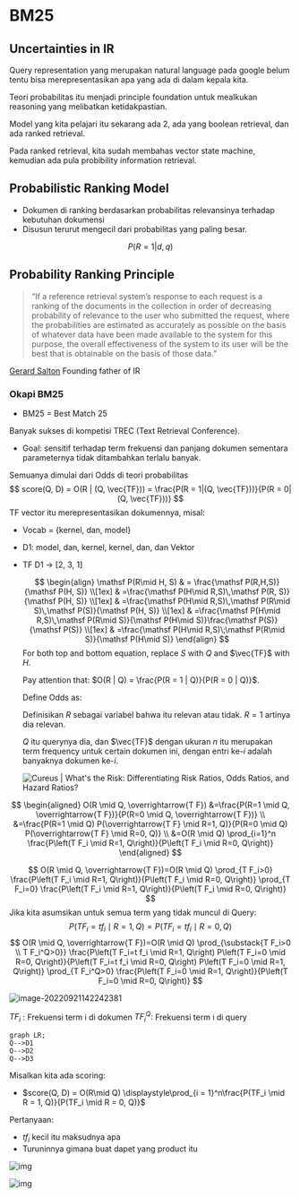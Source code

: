 # BM25

## Uncertainties in IR

Query representation yang merupakan natural language pada google belum tentu bisa merepresentasikan apa yang ada di dalam kepala kita.

Teori probabilitas itu menjadi principle foundation untuk mealkukan reasoning yang melibatkan ketidakpastian.

Model yang kita pelajari itu sekarang ada 2, ada yang boolean retrieval, dan ada ranked retrieval.

Pada ranked retrieval, kita sudah membahas vector state machine, kemudian ada pula probibility information retrieval.

## Probabilistic Ranking Model

- Dokumen di ranking berdasarkan probabilitas relevansinya terhadap kebutuhan dokumensi
- Disusun terurut mengecil dari probabilitas yang paling besar.

$$
P (R = 1 | d, q)
$$

## Probability Ranking Principle

> “If a reference retrieval system’s response to each request is a ranking of the documents in the collection in order of decreasing probability of relevance to the user who submitted the request, where the probabilities are estimated as accurately as possible on the basis of whatever data have been made available to the system for this purpose, the overall effectiveness of the system to its user will be the best that is obtainable on the basis of those data.”

[Gerard Salton](https://en.wikipedia.org/wiki/Gerard_Salton) Founding father of IR

### Okapi BM25

- BM25 = Best Match 25

Banyak sukses di kompetisi TREC (Text Retrieval Conference).

- Goal: sensitif terhadap term frekuensi dan panjang dokumen sementara parameternya tidak ditambahkan terlalu banyak.

Semuanya dimulai dari Odds di teori probabilitas
$$
score(Q, D) = O(R | (Q, \vec{TF})) = \frac{P(R = 1|(Q, \vec{TF}))}{P(R = 0|(Q, \vec{TF}))}
$$
TF vector itu merepresentasikan dokumennya, misal:

- Vocab = {kernel, dan, model}

- D1: model, dan, kernel, kernel, dan, dan Vektor

- TF D1 -> [2, 3, 1]

  
  $$
  \begin{align}
  \mathsf P(R\mid H, S) & = \frac{\mathsf P(R,H,S)}{\mathsf P(H, S)}
  \\[1ex] & =\frac{\mathsf P(H\mid R,S)\,\mathsf P(R, S)}{\mathsf P(H, S)}
  \\[1ex] & =\frac{\mathsf P(H\mid R,S)\,\mathsf P(R\mid S)\,\mathsf P(S)}{\mathsf P(H, S)}
  \\[1ex] & =\frac{\mathsf P(H\mid R,S)\,\mathsf P(R\mid S)}{\mathsf P(H\mid S)}\frac{\mathsf P(S)}{\mathsf P(S)}
  \\[1ex] & =\frac{\mathsf P(H\mid R,S)\;\mathsf P(R\mid S)}{\mathsf P(H\mid S)}
  \end{align}
  $$
  For both top and bottom equation, replace $S$ with $Q$ and $\vec{TF}$ with $H$.

  Pay attention that: $O(R | Q) = \frac{P(R = 1 | Q)}{P(R = 0 | Q)}$.

  Define Odds as:

  Definisikan $R$ sebagai variabel bahwa itu relevan atau tidak. $R = 1$ artinya dia relevan.

  $Q$ itu querynya dia, dan $\vec{TF}$ dengan ukuran $n$ itu merupakan term frequency untuk certain dokumen ini, dengan entri ke-$i$ adalah banyaknya dokumen ke-$i$.

  ![Cureus | What's the Risk: Differentiating Risk Ratios, Odds Ratios, and  Hazard Ratios?](assets/lightbox_65ee62a0db3611eaafa31b2789baa093-fig-1-odds-vs-prob.png)


$$
\begin{aligned}
O(R \mid Q, \overrightarrow{T F}) &=\frac{P(R=1 \mid Q, \overrightarrow{T F})}{P(R=0 \mid Q, \overrightarrow{T F})} \\
&=\frac{P(R=1 \mid Q) P(\overrightarrow{T F} \mid R=1, Q)}{P(R=0 \mid Q) P(\overrightarrow{T F} \mid R=0, Q)} \\
&=O(R \mid Q) \prod_{i=1}^n \frac{P\left(T F_i \mid R=1, Q\right)}{P\left(T F_i \mid R=0, Q\right)}
\end{aligned}
$$

$$
O(R \mid Q, \overrightarrow{T F})=O(R \mid Q) \prod_{T F_i>0} \frac{P\left(T F_i \mid R=1, Q\right)}{P\left(T F_i \mid R=0, Q\right)} \prod_{T F_i=0} \frac{P\left(T F_i \mid R=1, Q\right)}{P\left(T F_i \mid R=0, Q\right)}
$$
Jika kita asumsikan untuk semua term yang tidak muncul di Query:
$$
P\left(T F_i=t f_i \mid R=1, Q\right)=P\left(T F_i=t f_i \mid R=0, Q\right)
$$
$$
O(R \mid Q, \overrightarrow{T F})=O(R \mid Q) \prod_{\substack{T F_i>0 \\ T F_i^Q>0}} \frac{P\left(T F_i=t f_i \mid R=1, Q\right) P\left(T F_i=0 \mid R=0, Q\right)}{P\left(T F_i=t f_i \mid R=0, Q\right) P\left(T F_i=0 \mid R=1, Q\right)} \prod_{T F_i^Q>0} \frac{P\left(T F_i=0 \mid R=1, Q\right)}{P\left(T F_i=0 \mid R=0, Q\right)}
$$

![image-20220921142242381](assets/image-20220921142242381.png)



$T F_i$ : Frekuensi term i di dokumen
$T F_i^Q:$ Frekuensi term i di query

```mermaid
graph LR;
Q-->D1
Q-->D2
Q-->D3
```

Misalkan kita ada scoring:

- $score(Q, D) = O(R\mid Q) \displaystyle\prod_{i = 1}^n\frac{P(TF_i \mid R = 1, Q)}{P(TF_i \mid R = 0, Q)}$

Pertanyaan:

- $tf_i$ kecil itu maksudnya apa
- Turuninnya gimana buat dapet yang product itu



![img](assets/IR_1.jpg)

![img](assets/IR_2.jpg)
